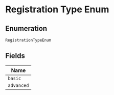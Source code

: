 
# Registration Type Enum

## Enumeration

`RegistrationTypeEnum`

## Fields

| Name |
|  --- |
| `basic` |
| `advanced` |

